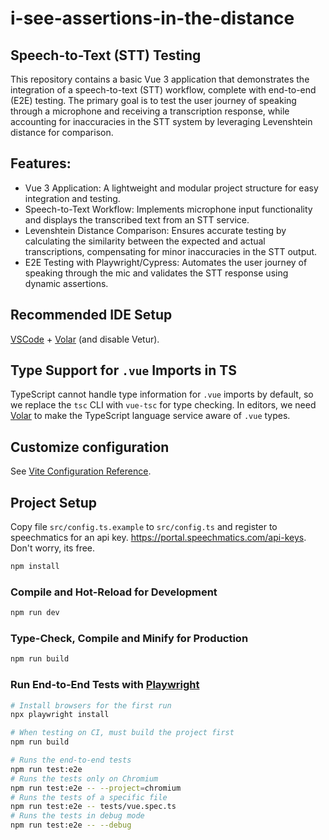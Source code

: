 # i-see-assertions-in-the-distance

## Speech-to-Text (STT) Testing

This repository contains a basic Vue 3 application that demonstrates the integration of a speech-to-text (STT) workflow, complete with end-to-end (E2E) testing. The primary goal is to test the user journey of speaking through a microphone and receiving a transcription response, while accounting for inaccuracies in the STT system by leveraging Levenshtein distance for comparison.

## Features:
- Vue 3 Application: A lightweight and modular project structure for easy integration and testing.
- Speech-to-Text Workflow: Implements microphone input functionality and displays the transcribed text from an STT service.
- Levenshtein Distance Comparison: Ensures accurate testing by calculating the similarity between the expected and actual transcriptions, compensating for minor inaccuracies in the STT output.
- E2E Testing with Playwright/Cypress: Automates the user journey of speaking through the mic and validates the STT response using dynamic assertions.

## Recommended IDE Setup

[VSCode](https://code.visualstudio.com/) + [Volar](https://marketplace.visualstudio.com/items?itemName=Vue.volar) (and disable Vetur).

## Type Support for `.vue` Imports in TS

TypeScript cannot handle type information for `.vue` imports by default, so we replace the `tsc` CLI with `vue-tsc` for type checking. In editors, we need [Volar](https://marketplace.visualstudio.com/items?itemName=Vue.volar) to make the TypeScript language service aware of `.vue` types.

## Customize configuration

See [Vite Configuration Reference](https://vite.dev/config/).

## Project Setup

Copy file `src/config.ts.example` to `src/config.ts` and register to speechmatics for an api key. https://portal.speechmatics.com/api-keys. Don't worry, its free.

```sh
npm install
```

### Compile and Hot-Reload for Development

```sh
npm run dev
```

### Type-Check, Compile and Minify for Production

```sh
npm run build
```

### Run End-to-End Tests with [Playwright](https://playwright.dev)

```sh
# Install browsers for the first run
npx playwright install

# When testing on CI, must build the project first
npm run build

# Runs the end-to-end tests
npm run test:e2e
# Runs the tests only on Chromium
npm run test:e2e -- --project=chromium
# Runs the tests of a specific file
npm run test:e2e -- tests/vue.spec.ts
# Runs the tests in debug mode
npm run test:e2e -- --debug
```
